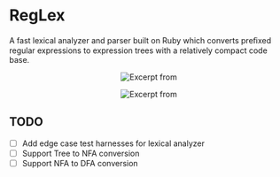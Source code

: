 # RegLex

A fast lexical analyzer and parser built on Ruby which converts preﬁxed regular expressions to expression trees with a relatively compact code base.

<p align="center">
  <img src="https://i.imgur.com/UMahzfI.png" alt="Excerpt from "Introduction to Compiler Theory""/>
</p>

<p align="center">
  <img src="https://i.imgur.com/kSsTs6r.png" alt="Excerpt from "Introduction to Compiler Theory""/>
</p>

## TODO

- [ ] Add edge case test harnesses for lexical analyzer
- [ ] Support Tree to NFA conversion
- [ ] Support NFA to DFA conversion
